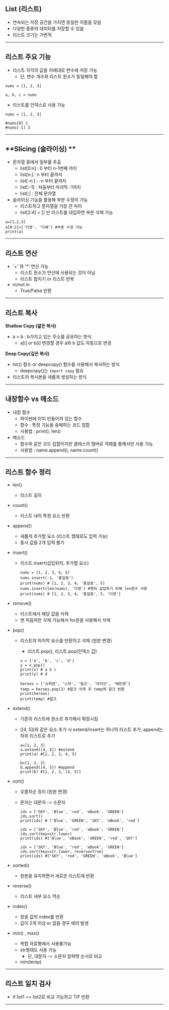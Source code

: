 ## **List (리스트)**

- 연속되는 저장 공간을 가지면 동일한 이름을 갖음
- 다양한 종류의 데이터를 저장할 수 있음
- 리스트 크기는 가변적

---

## 리스트 주요 기능

- 리스트 각각의 값을 차례대로 변수에 저장 가능
  - 단, 변수 개수와 리스트 원소가 동일해야 함

```
nums = [1, 2, 3]

a, b, c = nums
```

- 리스트를 인덱스로 사용 가능

``` 
nums = [1, 2, 3]

#nums[0] 1
#nums[-1] 3
```

---

## **Slicing (슬라이싱) **

- 문자열 중에서 일부를 추출
  - list[0:n] : 0 부터 n-1번째 까지
  - list[n:] : n 부터 끝까지
  - list[-n:] : -n 부터 끝까지
  - list[:-1] : 처음부터 마지막 -1까지
  - list[:] : 전체 문자열
- 슬라이싱 기능을 활용해 부분 수정이 가능 
  - 리스트하고 문자열을 가장 큰 차이
  - list[2:4] = [] 빈 리스트를 대입하면 부분 삭제 가능

~~~
a=[1,2,3]
a[0:2]=['다영', '다혜'] #부분 수정 가능
print(a)
~~~

---

## 리스트 연산

- '+' 와 '*' 연산 가능
  - 리스트 원소가 연산에 사용되는 것이 아님
  - 리스트 합치기 or 리스트 반복
- in/not in 
  - True/False 반환

---

## 리스트 복사

**Shallow Copy (얇은 복사)**

- a = b : b가지고 있는 주소를 공유하는 방식
  - a[i] or b[i] 변경할 경우 a와 b 값도 자동으로 변경

**Deep Copy(깊은 복사)**

- list() 함수 or deepcopy() 함수를 사용해서 복사하는 방식
  - deepcopy()는 `import copy` 필요 
- 리스트의 복사본을 새롭게 생성하는 방식

---

##  내장함수 vs 메소드

- 내장 함수
  - 파이썬에 이미 만들어져 있는 함수
  - 함수 : 특정 기능을 숭해하는 코드 집합
  - 사용법 : print(), len()
- 메소드
  - 함수와 같은 코드 집합이지만 클래스의 멤버로 객체를 통해서만 사용 가능
  - 사용법 : name.append(), name.count()

---

## 리스트 함수 정리

- len()

  - 리스트 길이

- count()

  - 리스트 내의 특정 요소 반환

- append()

  - 새롭게 추가할 요소 (리스트 형태로도 입력 가능)
  - 동시 값을 2개 입력 불가

- insert()

  - 리스트.insert(삽입위치, 추가할 요소)

    ~~~
    nums = [1, 2, 3, 4, 5]
    nums.insert(-1, '홍길동')
    print(nums) # [1, 2, 3, 4, '홍길동', 5]
    nums.insert(len(nums), '다영') #맨뒤 삽입하기 위해 len함수 사용
    print(nums) # [1, 2, 3, 4, '홍길동', 5, '다영']
    ~~~

- remove()

  - 리스트에서 해당 값을 삭제
  - 맨 처음꺼만 삭제 가능해서 for문을 사용해서 삭제

- pop()

  - 리스트의 마지막 요소를 반환하고 삭제 (원본 변경)

    - 리스트.pop(), 리스트.pop(인덱스 값)

    ```
    x = ['a', 'b', 'c', 'd']
    y = x.pop()
    print(x) # a b c
    print(y) # d
    
    heroes = ['슈펴맨', '스파', '헐크', '아이언', '베트맨']
    temp = heroes.pop(2) #헐크 삭제 후 temp에 헐크 반환
    print(heroes)
    print(temp) #헐크
    ```

- extend()

  - 기존의 리스트에 원소르 추가해서 확장시킴

  - ([4, 5])와 같은 요소 추가 시 extend/insert는 하나의 리스트 추가, append는 하위 리스트로 추가 

    ```
    a=[1, 2, 3]
    a.extend([4, 5]) #extend
    print(a) #[1, 2, 3, 4, 5]
    
    b=[1, 2, 3]
    b.append([4, 5]) #append
    print(b) #[1, 2, 3, [4, 5]]
    ```

- sort()

  - 오름차순 정리 (원본 변경)

  - 문자는 대문자 -> 소문자

    ```
    ids = ['SKY', 'Blue', 'red', 'eBook', 'GREEN']
    ids.sort()
    print(ids) # ['Blue', 'GREEN', 'SKY', 'eBook', 'red']
    
    ids = ['SKY', 'Blue', 'red', 'eBook', 'GREEN']
    ids.sort(key=str.lower) 
    print(ids) #['Blue', 'eBook', 'GREEN', 'red', 'SKY']
    
    ids = ['SKY', 'Blue', 'red', 'eBook', 'GREEN']
    ids.sort(key=str.lower, reverse=True)
    print(ids) #['SKY', 'red', 'GREEN', 'eBook', 'Blue']
    ```

- sorted()

  - 원본을 유지하면서 새로운 리스트에 반환

- reverse()

  - 리스트 내부 요소 역순

- index()

  - 찾을 값의 index를 반환
  - 값이 2개 이상 or 없을 경우 에러 발생

- min() , max()

  - 복합 자료형에서 사용불가능 
  - str형태도 사용 가능
    - 단, 대문자 -> 소문자 알파벳  순서로 비교
  - min(temp)

---

## 리스트 일치 검사

- if list1 == list2로 비교 가능하고 T/F 반환

---




